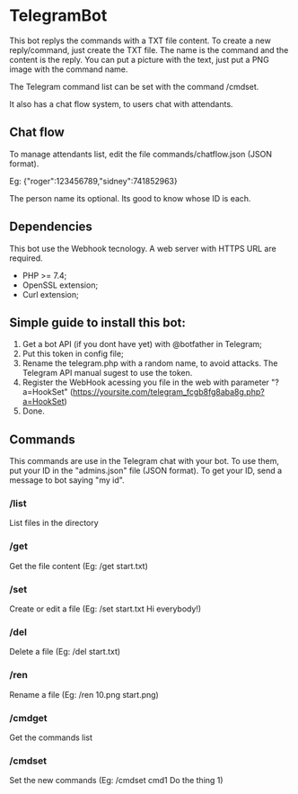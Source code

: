 # TelegramBot

This bot replys the commands with a TXT file content. To create a new reply/command, just create the TXT file. The name is the command and the content is the reply. You can put a picture with the text, just put a PNG image with the command name.

The Telegram command list can be set with the command /cmdset.

It also has a chat flow system, to users chat with attendants.

## Chat flow

To manage attendants list, edit the file commands/chatflow.json (JSON format).

Eg: {"roger":123456789,"sidney":741852963}

The person name its optional. Its good to know whose ID is each.

## Dependencies

This bot use the Webhook tecnology. A web server with HTTPS URL are required.
- PHP >= 7.4;
- OpenSSL extension;
- Curl extension;

## Simple guide to install this bot:

1) Get a bot API (if you dont have yet) with @botfather in Telegram;
2) Put this token in config file;
3) Rename the telegram.php with a random name, to avoid attacks. The Telegram API manual sugest to use the token.
4) Register the WebHook acessing you file in the web with parameter "?a=HookSet" (https://yoursite.com/telegram_fcgb8fg8aba8g.php?a=HookSet)
5) Done.

## Commands

This commands are use in the Telegram chat with your bot.
To use them, put your ID in the "admins.json" file (JSON format).
To get your ID, send a message to bot saying "my id".

### /list
List files in the directory

### /get
Get the file content (Eg: /get start.txt)

### /set
Create or edit a file (Eg: /set start.txt Hi everybody!)

### /del
Delete a file (Eg: /del start.txt)

### /ren
Rename a file (Eg: /ren 10.png start.png)

### /cmdget
Get the commands list

### /cmdset
Set the new commands (Eg: /cmdset cmd1 Do the thing 1)
